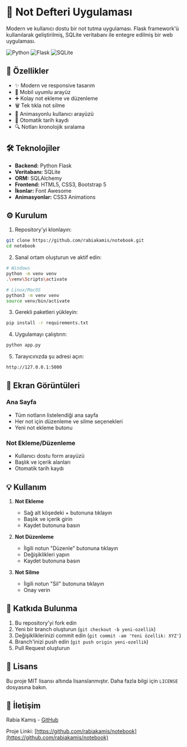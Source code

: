 # 📝 Not Defteri Uygulaması

Modern ve kullanıcı dostu bir not tutma uygulaması. Flask framework'ü kullanılarak geliştirilmiş, SQLite veritabanı ile entegre edilmiş bir web uygulaması.

![Python](https://img.shields.io/badge/Python-3.8%2B-blue)
![Flask](https://img.shields.io/badge/Flask-3.0.2-green)
![SQLite](https://img.shields.io/badge/SQLite-3-orange)

## 🚀 Özellikler

- ✨ Modern ve responsive tasarım
- 📱 Mobil uyumlu arayüz
- ➕ Kolay not ekleme ve düzenleme
- 🗑️ Tek tıkla not silme
- 🎨 Animasyonlu kullanıcı arayüzü
- 💾 Otomatik tarih kaydı
- 🔍 Notları kronolojik sıralama

## 🛠️ Teknolojiler

- **Backend:** Python Flask
- **Veritabanı:** SQLite
- **ORM:** SQLAlchemy
- **Frontend:** HTML5, CSS3, Bootstrap 5
- **İkonlar:** Font Awesome
- **Animasyonlar:** CSS3 Animations

## ⚙️ Kurulum

1. Repository'yi klonlayın:
```bash
git clone https://github.com/rabiakamis/notebook.git
cd notebook
```

2. Sanal ortam oluşturun ve aktif edin:
```bash
# Windows
python -m venv venv
.\venv\Scripts\activate

# Linux/MacOS
python3 -m venv venv
source venv/bin/activate
```

3. Gerekli paketleri yükleyin:
```bash
pip install -r requirements.txt
```

4. Uygulamayı çalıştırın:
```bash
python app.py
```

5. Tarayıcınızda şu adresi açın:
```
http://127.0.0.1:5000
```

## 📸 Ekran Görüntüleri

### Ana Sayfa
- Tüm notların listelendiği ana sayfa
- Her not için düzenleme ve silme seçenekleri
- Yeni not ekleme butonu

### Not Ekleme/Düzenleme
- Kullanıcı dostu form arayüzü
- Başlık ve içerik alanları
- Otomatik tarih kaydı

## 💡 Kullanım

1. **Not Ekleme**
   - Sağ alt köşedeki + butonuna tıklayın
   - Başlık ve içerik girin
   - Kaydet butonuna basın

2. **Not Düzenleme**
   - İlgili notun "Düzenle" butonuna tıklayın
   - Değişiklikleri yapın
   - Kaydet butonuna basın

3. **Not Silme**
   - İlgili notun "Sil" butonuna tıklayın
   - Onay verin

## 🤝 Katkıda Bulunma

1. Bu repository'yi fork edin
2. Yeni bir branch oluşturun (`git checkout -b yeni-ozellik`)
3. Değişikliklerinizi commit edin (`git commit -am 'Yeni özellik: XYZ'`)
4. Branch'inizi push edin (`git push origin yeni-ozellik`)
5. Pull Request oluşturun

## 📄 Lisans

Bu proje MIT lisansı altında lisanslanmıştır. Daha fazla bilgi için `LICENSE` dosyasına bakın.

## 👥 İletişim

Rabia Kamış - [GitHub](https://github.com/rabiakamis)

Proje Linki: [https://github.com/rabiakamis/notebook](https://github.com/rabiakamis/notebook) 